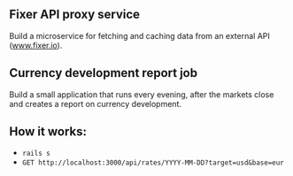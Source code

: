 ## Fixer API proxy service

Build a microservice for fetching and caching data from an external API (www.fixer.io).

## Currency development report job

Build a small application that runs every evening, after the markets close and creates a report on currency development.

## How it works:
 
* `rails s`
* `GET http://localhost:3000/api/rates/YYYY-MM-DD?target=usd&base=eur`
